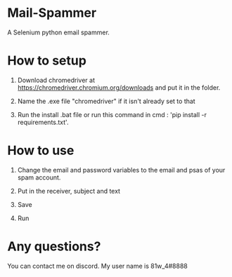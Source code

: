 # Mail-Spammer
A Selenium python email spammer.
# How to setup
1. Download chromedriver at https://chromedriver.chromium.org/downloads and put it in the folder.
 
2. Name the .exe file "chromedriver" if it isn't already set to that

3. Run the install .bat file or run this command in cmd : 'pip install -r requirements.txt'.

# How to use

1. Change the email and password variables to the email and psas of your spam account.

2. Put in the receiver, subject and text

3. Save

4. Run

# Any questions?
You can contact me on discord. My user name is 81w_4#8888

 
